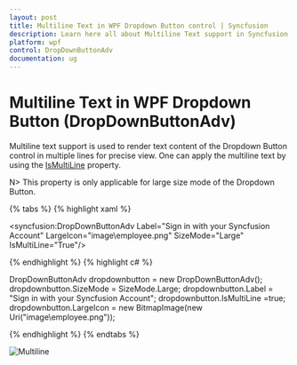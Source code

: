 ```yaml
---
layout: post
title: Multiline Text in WPF Dropdown Button control | Syncfusion
description: Learn here all about Multiline Text support in Syncfusion WPF Dropdown Button (DropDownButtonAdv) control and more.
platform: wpf
control: DropDownButtonAdv
documentation: ug
---
```


# Multiline Text in WPF Dropdown Button (DropDownButtonAdv)

Multiline text support is used to render text content of the Dropdown Button control in multiple lines for precise view. One can apply the multiline text by using the [IsMultiLine](https://help.syncfusion.com/cr/wpf/Syncfusion.Windows.Tools.Controls.DropDownButtonAdv.html#Syncfusion_Windows_Tools_Controls_DropDownButtonAdv_IsMultiLine) property.

N> This property is only applicable for large size mode of the Dropdown Button.

{% tabs %}
{% highlight xaml %}

<syncfusion:DropDownButtonAdv Label="Sign in with your Syncfusion Account" LargeIcon="image\employee.png" SizeMode="Large" IsMultiLine="True"/>

{% endhighlight %}
{% highlight c# %}

DropDownButtonAdv dropdownbutton = new DropDownButtonAdv();
dropdownbutton.SizeMode = SizeMode.Large;
dropdownbutton.Label = "Sign in with your Syncfusion Account";
dropdownbutton.IsMultiLine =true;
dropdownbutton.LargeIcon = new BitmapImage(new Uri("image\employee.png"));

{% endhighlight %}
{% endtabs %}

![Multiline](Multi-Line-Support_images/Multi-Line-Support_img1.png)







